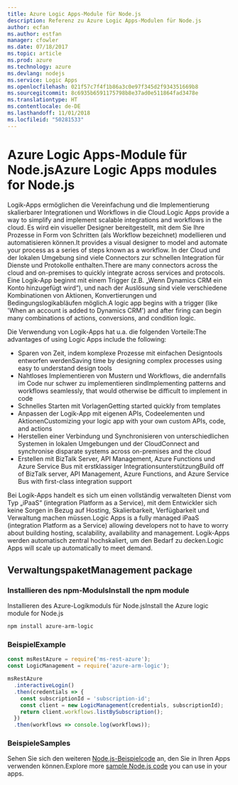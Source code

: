 ```yaml
---
title: Azure Logic Apps-Module für Node.js
description: Referenz zu Azure Logic Apps-Modulen für Node.js
author: ecfan
ms.author: estfan
manager: cfowler
ms.date: 07/18/2017
ms.topic: article
ms.prod: azure
ms.technology: azure
ms.devlang: nodejs
ms.service: Logic Apps
ms.openlocfilehash: 021f57c7f4f1b86a3c0e97f345d2f934351669b8
ms.sourcegitcommit: 8c6935b6591175798b8e37ad0e511864fad3478e
ms.translationtype: HT
ms.contentlocale: de-DE
ms.lasthandoff: 11/01/2018
ms.locfileid: "50281533"
---
```

# <a name="azure-logic-apps-modules-for-nodejs"></a><span data-ttu-id="bd6b6-103">Azure Logic Apps-Module für Node.js</span><span class="sxs-lookup"><span data-stu-id="bd6b6-103">Azure Logic Apps modules for Node.js</span></span>

<span data-ttu-id="bd6b6-104">Logik-Apps ermöglichen die Vereinfachung und die Implementierung skalierbarer Integrationen und Workflows in die Cloud.</span><span class="sxs-lookup"><span data-stu-id="bd6b6-104">Logic Apps provide a way to simplify and implement scalable integrations and workflows in the cloud.</span></span> <span data-ttu-id="bd6b6-105">Es wird ein visueller Designer bereitgestellt, mit dem Sie Ihre Prozesse in Form von Schritten (als Workflow bezeichnet) modellieren und automatisieren können.</span><span class="sxs-lookup"><span data-stu-id="bd6b6-105">It provides a visual designer to model and automate your process as a series of steps known as a workflow.</span></span> <span data-ttu-id="bd6b6-106">In der Cloud und der lokalen Umgebung sind viele Connectors zur schnellen Integration für Dienste und Protokolle enthalten.</span><span class="sxs-lookup"><span data-stu-id="bd6b6-106">There are many connectors across the cloud and on-premises to quickly integrate across services and protocols.</span></span> <span data-ttu-id="bd6b6-107">Eine Logik-App beginnt mit einem Trigger (z.B. „Wenn Dynamics CRM ein Konto hinzugefügt wird“), und nach der Auslösung sind viele verschiedene Kombinationen von Aktionen, Konvertierungen und Bedingungslogikabläufen möglich.</span><span class="sxs-lookup"><span data-stu-id="bd6b6-107">A logic app begins with a trigger (like 'When an account is added to Dynamics CRM') and after firing can begin many combinations of actions, conversions, and condition logic.</span></span>

<span data-ttu-id="bd6b6-108">Die Verwendung von Logik-Apps hat u.a. die folgenden Vorteile:</span><span class="sxs-lookup"><span data-stu-id="bd6b6-108">The advantages of using Logic Apps include the following:</span></span>
- <span data-ttu-id="bd6b6-109">Sparen von Zeit, indem komplexe Prozesse mit einfachen Designtools entworfen werden</span><span class="sxs-lookup"><span data-stu-id="bd6b6-109">Saving time by designing complex processes using easy to understand design tools</span></span>
- <span data-ttu-id="bd6b6-110">Nahtloses Implementieren von Mustern und Workflows, die andernfalls im Code nur schwer zu implementieren sind</span><span class="sxs-lookup"><span data-stu-id="bd6b6-110">Implementing patterns and workflows seamlessly, that would otherwise be difficult to implement in code</span></span>
- <span data-ttu-id="bd6b6-111">Schnelles Starten mit Vorlagen</span><span class="sxs-lookup"><span data-stu-id="bd6b6-111">Getting started quickly from templates</span></span>
- <span data-ttu-id="bd6b6-112">Anpassen der Logik-App mit eigenen APIs, Codeelementen und Aktionen</span><span class="sxs-lookup"><span data-stu-id="bd6b6-112">Customizing your logic app with your own custom APIs, code, and actions</span></span>
- <span data-ttu-id="bd6b6-113">Herstellen einer Verbindung und Synchronisieren von unterschiedlichen Systemen in lokalen Umgebungen und der Cloud</span><span class="sxs-lookup"><span data-stu-id="bd6b6-113">Connect and synchronise disparate systems across on-premises and the cloud</span></span>
- <span data-ttu-id="bd6b6-114">Erstellen mit BizTalk Server, API Management, Azure Functions und Azure Service Bus mit erstklassiger Integrationsunterstützung</span><span class="sxs-lookup"><span data-stu-id="bd6b6-114">Build off of BizTalk server, API Management, Azure Functions, and Azure Service Bus with first-class integration support</span></span>

<span data-ttu-id="bd6b6-115">Bei Logik-Apps handelt es sich um einen vollständig verwalteten Dienst vom Typ „iPaaS“ (integration Platform as a Service), mit dem Entwickler sich keine Sorgen in Bezug auf Hosting, Skalierbarkeit, Verfügbarkeit und Verwaltung machen müssen.</span><span class="sxs-lookup"><span data-stu-id="bd6b6-115">Logic Apps is a fully managed iPaaS (integration Platform as a Service) allowing developers not to have to worry about building hosting, scalability, availability and management.</span></span> <span data-ttu-id="bd6b6-116">Logik-Apps werden automatisch zentral hochskaliert, um den Bedarf zu decken.</span><span class="sxs-lookup"><span data-stu-id="bd6b6-116">Logic Apps will scale up automatically to meet demand.</span></span>

## <a name="management-package"></a><span data-ttu-id="bd6b6-117">Verwaltungspaket</span><span class="sxs-lookup"><span data-stu-id="bd6b6-117">Management package</span></span>

### <a name="install-the-npm-module"></a><span data-ttu-id="bd6b6-118">Installieren des npm-Moduls</span><span class="sxs-lookup"><span data-stu-id="bd6b6-118">Install the npm module</span></span>

<span data-ttu-id="bd6b6-119">Installieren des Azure-Logikmoduls für Node.js</span><span class="sxs-lookup"><span data-stu-id="bd6b6-119">Install the Azure logic module for Node.js</span></span>

```bash
npm install azure-arm-logic
```

### <a name="example"></a><span data-ttu-id="bd6b6-120">Beispiel</span><span class="sxs-lookup"><span data-stu-id="bd6b6-120">Example</span></span>

```javascript
const msRestAzure = require('ms-rest-azure');
const LogicManagement = require('azure-arm-logic');

msRestAzure
  .interactiveLogin()
  .then(credentials => {
    const subscriptionId = 'subscription-id';
    const client = new LogicManagement(credentials, subscriptionId);
    return client.workflows.listBySubscription();
  })
  .then(workflows => console.log(workflows));
```

### <a name="samples"></a><span data-ttu-id="bd6b6-121">Beispiele</span><span class="sxs-lookup"><span data-stu-id="bd6b6-121">Samples</span></span>

<span data-ttu-id="bd6b6-122">Sehen Sie sich den weiteren [Node.js-Beispielcode](https://azure.microsoft.com/resources/samples/?platform=nodejs) an, den Sie in Ihren Apps verwenden können.</span><span class="sxs-lookup"><span data-stu-id="bd6b6-122">Explore more [sample Node.js code](https://azure.microsoft.com/resources/samples/?platform=nodejs) you can use in your apps.</span></span>
